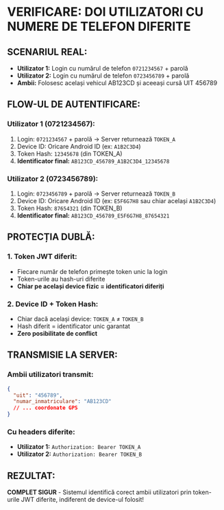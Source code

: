# VERIFICARE: DOI UTILIZATORI CU NUMERE DE TELEFON DIFERITE

## SCENARIUL REAL:
- **Utilizator 1:** Login cu numărul de telefon `0721234567` + parolă
- **Utilizator 2:** Login cu numărul de telefon `0723456789` + parolă
- **Ambii:** Folosesc același vehicul AB123CD și aceeași cursă UIT 456789

## FLOW-UL DE AUTENTIFICARE:

### Utilizator 1 (0721234567):
1. Login: `0721234567` + parolă → Server returnează `TOKEN_A`
2. Device ID: Oricare Android ID (ex: `A1B2C3D4`)
3. Token Hash: `12345678` (din TOKEN_A)
4. **Identificator final:** `AB123CD_456789_A1B2C3D4_12345678`

### Utilizator 2 (0723456789):
1. Login: `0723456789` + parolă → Server returnează `TOKEN_B` 
2. Device ID: Oricare Android ID (ex: `E5F6G7H8` sau chiar același `A1B2C3D4`)
3. Token Hash: `87654321` (din TOKEN_B)
4. **Identificator final:** `AB123CD_456789_E5F6G7H8_87654321`

## PROTECȚIA DUBLĂ:

### 1. Token JWT diferit:
- Fiecare număr de telefon primește token unic la login
- Token-urile au hash-uri diferite
- **Chiar pe același device fizic = identificatori diferiți**

### 2. Device ID + Token Hash:
- Chiar dacă același device: `TOKEN_A` ≠ `TOKEN_B`
- Hash diferit = identificator unic garantat
- **Zero posibilitate de conflict**

## TRANSMISIE LA SERVER:

### Ambii utilizatori transmit:
```json
{
  "uit": "456789",
  "numar_inmatriculare": "AB123CD"
  // ... coordonate GPS
}
```

### Cu headers diferite:
- **Utilizator 1:** `Authorization: Bearer TOKEN_A`
- **Utilizator 2:** `Authorization: Bearer TOKEN_B`

## REZULTAT:
**COMPLET SIGUR** - Sistemul identifică corect ambii utilizatori prin token-urile JWT diferite, indiferent de device-ul folosit!